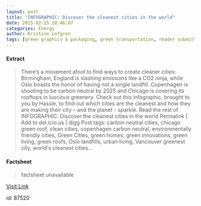```yaml
---
layout: post
title: "INFOGRAPHIC: Discover the cleanest cities in the world"
date: 2015-02-25 20:46:07
categories: Energy
author: Kristine Lofgren
tags: [green graphics & packaging, green transportation, reader submitted content, renewable energy, social responsibility, sustainable building, urban farming, carbon neutral cities, chicago green roof, clean cities, copenhagen carbon neutral, environmentally friendly cities, green cities, green homes, green innovations, green living, green roofs, oslo landfills, urban living, vancouver greenest city, worlds cleanest cities]
---
```



#### Extract
>There&#8217;s a movement afoot to find ways to create cleaner cities: Birmingham, England is slashing emissions like a CO2 ninja, while Oslo boasts the honor of having not a single landfill. Copenhagen is shooting to be carbon neutral by 2025 and Chicago is covering its rooftops in luscious greenery. Check out this infographic, brought to you by Hassle, to find out which cities are the cleanest and how they are making their city &#8211; and the planet - sparkle. Read the rest of INFOGRAPHIC: Discover the cleanest cities in the world Permalink | Add to del.icio.us | digg Post tags: carbon neutral cities, chicago green roof, clean cities, copenhagen carbon neutral, environmentally friendly cities, Green Cities, green homes, green innovations, green living, green roofs, Oslo landfills, urban living, Vancouver greenest city, world's cleanest cities...

#### Factsheet
>factsheet unavailable

[Visit Link](http://inhabitat.com/infographic-discover-the-cleanest-cities-in-the-world/)

id:   87520
